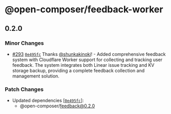 # @open-composer/feedback-worker

## 0.2.0

### Minor Changes

- [#293](https://github.com/shunkakinoki/open-composer/pull/293) [`0e495fc`](https://github.com/shunkakinoki/open-composer/commit/0e495fc2572e47e0b7566decab848431f4245e05) Thanks [@shunkakinoki](https://github.com/shunkakinoki)! - Added comprehensive feedback system with Cloudflare Worker support for collecting and tracking user feedback. The system integrates both Linear issue tracking and KV storage backup, providing a complete feedback collection and management solution.

### Patch Changes

- Updated dependencies [[`0e495fc`](https://github.com/shunkakinoki/open-composer/commit/0e495fc2572e47e0b7566decab848431f4245e05)]:
  - @open-composer/feedback@0.2.0
